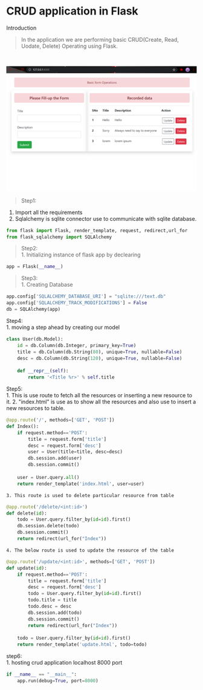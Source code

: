 # CRUD application in Flask

Introduction
>  In the application we are performing basic CRUD(Create, Read, Uodate, Delete) Operating using Flask.
<br>

![alt text](https://github.com/rajansahu713/CRUD-application-in-Flask/blob/main/images/Screenshot%20(413).png)



> Step1: 
   1. Import all the requirements
   2. Sqlalchemy is sqlite connector use to communicate with sqlite database. 
```python
from flask import Flask, render_template, request, redirect,url_for
from flask_sqlalchemy import SQLAlchemy
```

> Step2: <br>
    1. Initializing instance of flask app by declearing 
```python
app = Flask(__name__)
```

> Step3:<br>
    1. Creating Database
```python 
app.config['SQLALCHEMY_DATABASE_URI'] = "sqlite:///text.db"
app.config['SQLALCHEMY_TRACK_MODIFICATIONS'] = False
db = SQLAlchemy(app)
```

Step4:<br>
    1. moving a step ahead by creating our model
```python
class User(db.Model):
    id = db.Column(db.Integer, primary_key=True)
    title = db.Column(db.String(80), unique=True, nullable=False)
    desc = db.Column(db.String(120), unique=True, nullable=False)

    def __repr__(self):
        return '<Title %r>' % self.title
```

Step5:<br>
    1. This is use route to fetch all the resources or inserting a new resource to it.
    2. "index.html" is use as to show all the resources and also use to insert a new resources to table.
```python
@app.route('/', methods=['GET', 'POST'])
def Index():
    if request.method=='POST':
        title = request.form['title']
        desc = request.form['desc']
        user = User(title=title, desc=desc)
        db.session.add(user)
        db.session.commit()
        
    user = User.query.all() 
    return render_template('index.html', user=user)
```

    3. This route is used to delete particular resource from table

```python
@app.route('/delete/<int:id>')
def delete(id):
    todo = User.query.filter_by(id=id).first()
    db.session.delete(todo)
    db.session.commit()
    return redirect(url_for("Index"))
```
    4. The below route is used to update the resource of the table
```python
@app.route('/update/<int:id>', methods=['GET', 'POST'])
def update(id):
    if request.method=='POST':
        title = request.form['title']
        desc = request.form['desc']
        todo = User.query.filter_by(id=id).first()
        todo.title = title
        todo.desc = desc
        db.session.add(todo)
        db.session.commit()
        return redirect(url_for("Index"))
        
    todo = User.query.filter_by(id=id).first()
    return render_template('update.html', todo=todo)
```
step6:<br>
    1. hosting crud application localhost 8000 port
```python
if __name__ == "__main__":
    app.run(debug=True, port=8000)
```
 
